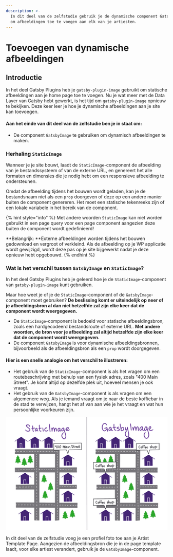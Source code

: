 ```yaml
---
description: >-
  In dit deel van de zelfstudie gebruik je de dynamische component GatsbyImage
  om afbeeldingen toe te voegen aan elk van je artiesten.
---
```


# Toevoegen van dynamische afbeeldingen

## Introductie 

In het deel Gatsby Plugins heb je `gatsby-plugin-image` gebruikt om statische afbeeldingen aan je home page toe te voegen. Nu je wat meer met de Data Layer van Gatsby hebt gewerkt, is het tijd om `gatsby-plugin-image` opnieuw te bekijken. Deze keer leer je hoe je dynamische afbeeldingen aan je site kan toevoegen.

#### Aan het einde van dit deel van de zelfstudie ben je in staat om:

* De component `GatsbyImage` te gebruiken om dynamisch afbeeldingen te maken.

### Herhaling `StaticImage`

Wanneer je je site bouwt, laadt de `StaticImage`-component de afbeelding van je bestandssysteem of van de externe URL, en genereert het alle formaten en dimensies die je nodig hebt om een responsieve afbeelding te ondersteunen.

Omdat de afbeelding tijdens het bouwen wordt geladen, kan je de bestandsnaam niet als een `prop` doorgeven of deze op een andere manier buiten de component genereren. Het moet een statische tekenreeks zijn of een lokale variabele in het bereik van de component.

{% hint style="info" %}
Met andere woorden `StaticImage` kan niet worden gebruikt in een page query voor een page component aangezien deze buiten de component wordt gedefinieerd!

**Belangrijk: **Externe afbeeldingen worden tijdens het bouwen gedownload en vergroot of verkleind. Als de afbeelding op je WP applicatie wordt gewijzigd, wordt deze pas op je site bijgewerkt nadat je deze opnieuw hebt opgebouwd.
{% endhint %}

### Wat is het verschil tussen `GatsbyImage` en `StaticImage`? 

In het deel Gatsby Plugins heb je geleerd hoe je de `StaticImage`-component van `gatsby-plugin-image` kunt gebruiken.

Maar hoe weet je of je de `StaticImage`-component of de `GatsbyImage`-component moet gebruiken? **De beslissing komt er uiteindelijk op neer of je afbeeldingsbron al dan niet hetzelfde zal zijn elke keer dat de component wordt weergegeven.**

* De `StaticImage`-component is bedoeld voor statische afbeeldingsbron, zoals een hardgecodeerd bestandsroute of externe URL. **Met andere woorden, de bron voor je afbeelding zal altijd hetzelfde zijn elke keer dat de component wordt weergegeven.**
* De component `GatsbyImage` is voor dynamische afbeeldingsbronnen, bijvoorbeeld als de afbeeldingsbron als een `prop` wordt doorgegeven. 

#### Hier is een snelle analogie om het verschil te illustreren:

* Het gebruik van de `StaticImage`-component is als het vragen om een ​​routebeschrijving met behulp van een fysiek adres, zoals "400 Main Street". Je komt altijd op dezelfde plek uit, hoeveel mensen je ook vraagt. 
* Het gebruik van de `GatsbyImage`-component is als vragen om een ​​algemenere weg. Als je iemand vraagt ​​om je naar de beste koffiebar in de stad te verwijzen, hangt het af van aan wie je het vraagt ​​en wat hun persoonlijke voorkeuren zijn.

![](<../../.gitbook/assets/image (136).png>)

In dit deel van de zelfstudie voeg je een profiel foto toe aan je Artist Template Page. Aangezien de afbeeldingsbron die je in de page template laadt, voor elke artiest verandert, gebruik je de `GatsbyImage`-component.
